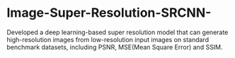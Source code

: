 # Image-Super-Resolution-SRCNN-
Developed a deep learning-based super resolution model that can generate high-resolution images from low-resolution input images on standard benchmark datasets, including PSNR, MSE(Mean Square Error) and SSIM.
